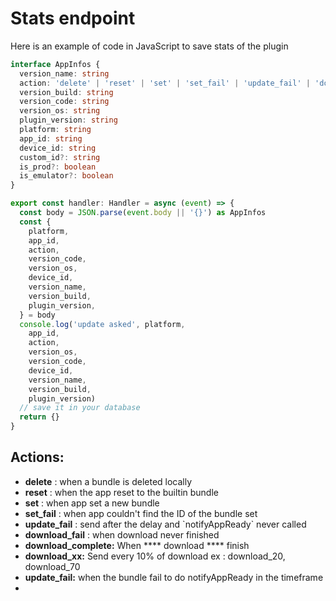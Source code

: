 # Stats endpoint

Here is an example of code in JavaScript to save stats of the plugin

```typescript
interface AppInfos {
  version_name: string
  action: 'delete' | 'reset' | 'set' | 'set_fail' | 'update_fail' | 'download_fail'
  version_build: string
  version_code: string
  version_os: string
  plugin_version: string
  platform: string
  app_id: string
  device_id: string
  custom_id?: string
  is_prod?: boolean
  is_emulator?: boolean
}

export const handler: Handler = async (event) => {
  const body = JSON.parse(event.body || '{}') as AppInfos
  const {
    platform,
    app_id,
    action,
    version_code,
    version_os,
    device_id,
    version_name,
    version_build,
    plugin_version,
  } = body
  console.log('update asked', platform,
    app_id,
    action,
    version_os,
    version_code,
    device_id,
    version_name,
    version_build,
    plugin_version)
  // save it in your database
  return {}
}
```

## Actions:

* **delete** : when a bundle is deleted locally
* **reset** : when the app reset to the builtin bundle
* **set** : when app set a new bundle
* **set\_fail** : when app couldn't find the ID of the bundle set
* **update\_fail** : send after the delay and \`notifyAppReady\` never called
* **download\_fail** : when download never finished
* **download\_complete:** When **** download **** finish
* **download\_xx:** Send every 10% of download ex : download\_20, download\_70
* **update\_fail:** when the bundle fail to do notifyAppReady in the timeframe
*
